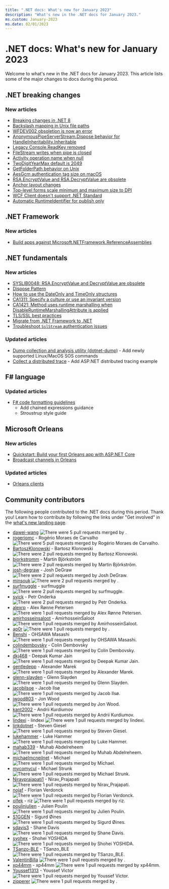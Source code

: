 ```yaml
---
title: ".NET docs: What's new for January 2023"
description: "What's new in the .NET docs for January 2023."
ms.custom: January-2023
ms.date: 02/01/2023
---
```


# .NET docs: What's new for January 2023

Welcome to what's new in the .NET docs for January 2023. This article lists some of the major changes to docs during this period.

## .NET breaking changes

### New articles

- [Breaking changes in .NET 8](../core/compatibility/8.0.md)
- [Backslash mapping in Unix file paths](../core/compatibility/core-libraries/8.0/file-path-backslash.md)
- [WFDEV002 obsoletion is now an error](../core/compatibility/windows-forms/8.0/domainupdownaccessibleobject.md)
- [AnonymousPipeServerStream.Dispose behavior for HandleInheritability.Inheritable](../core/compatibility/core-libraries/8.0/anonymouspipeserverstream-dispose.md)
- [Legacy Console.ReadKey removed](../core/compatibility/core-libraries/8.0/console-readkey-legacy.md)
- [FileStream writes when pipe is closed](../core/compatibility/core-libraries/8.0/filestream-disposed-pipe.md)
- [Activity operation name when null](../core/compatibility/core-libraries/8.0/activity-operation-name.md)
- [TwoDigitYearMax default is 2049](../core/compatibility/globalization/8.0/twodigityearmax-default.md)
- [GetFolderPath behavior on Unix](../core/compatibility/core-libraries/8.0/getfolderpath-unix.md)
- [AesGcm authentication tag size on macOS](../core/compatibility/cryptography/8.0/aesgcm-auth-tag-size.md)
- [RSA.EncryptValue and RSA.DecryptValue are obsolete](../core/compatibility/cryptography/8.0/rsa-encrypt-decrypt-value-obsolete.md)
- [Anchor layout changes](../core/compatibility/windows-forms/8.0/anchor-layout.md)
- [Top-level forms scale minimum and maximum size to DPI](../core/compatibility/windows-forms/8.0/forms-scale-size-to-dpi.md)
- [WCF Client doesn't support .NET Standard](../core/compatibility/wcf-client/6.0/net-standard-2-support.md)
- [Automatic RuntimeIdentifier for publish only](../core/compatibility/sdk/7.0/automatic-rid-publish-only.md)

## .NET Framework

### New articles

- [Build apps against Microsoft.NETFramework.ReferenceAssemblies](../framework/migration-guide/reference-assemblies.md)

## .NET fundamentals

### New articles

- [SYSLIB0048: RSA.EncryptValue and DecryptValue are obsolete](../fundamentals/syslib-diagnostics/syslib0048.md)
- [Dispose Pattern](../standard/design-guidelines/dispose-pattern.md)
- [How to use the DateOnly and TimeOnly structures](../standard/datetime/how-to-use-dateonly-timeonly.md)
- [CA1311: Specify a culture or use an invariant version](../fundamentals/code-analysis/quality-rules/ca1311.md)
- [CA1421: Method uses runtime marshalling when DisableRuntimeMarshallingAttribute is applied](../fundamentals/code-analysis/quality-rules/ca1421.md)
- [TLS/SSL best practices](../core/extensions/sslstream-best-practices.md)
- [Migrate from .NET Framework to .NET](../core/extensions/sslstream-migration-from-framework.md)
- [Troubleshoot `SslStream` authentication issues](../core/extensions/sslstream-troubleshooting.md)

### Updated articles

- [Dump collection and analysis utility (dotnet-dump)](../core/diagnostics/dotnet-dump.md) - Add newly supported Linux/MacOS SOS commands
- [Collect a distributed trace](../core/diagnostics/distributed-tracing-collection-walkthroughs.md) - Add ASP.NET distributed tracing example

## F# language

### Updated articles

- [F# code formatting guidelines](../fsharp/style-guide/formatting.md)
  - Add chained expressions guidance
  - Stroustrup style guide

## Microsoft Orleans

### New articles

- [Quickstart: Build your first Orleans app with ASP.NET Core](../orleans/quickstarts/build-your-first-orleans-app.md)
- [Broadcast channels in Orleans](../orleans/streaming/broadcast-channel.md)

### Updated articles

- [Orleans clients](../orleans/host/client.md)

## Community contributors

The following people contributed to the .NET docs during this period. Thank you! Learn how to contribute by following the links under "Get involved" in the [what's new landing page](index.yml).

- [dawei-wang](https://github.com/dawei-wang) ![There were 5 pull requests merged by .](https://img.shields.io/badge/Merged%20Pull%20Requests-5-green)
- [rogeriomc](https://github.com/rogeriomc) - Rogério Moraes de Carvalho ![There were 5 pull requests merged by Rogério Moraes de Carvalho.](https://img.shields.io/badge/Merged%20Pull%20Requests-5-green)
- [BartoszKlonowski](https://github.com/BartoszKlonowski) - Bartosz Klonowski ![There were 2 pull requests merged by Bartosz Klonowski.](https://img.shields.io/badge/Merged%20Pull%20Requests-2-green)
- [bjorkstromm](https://github.com/bjorkstromm) - Martin Björkström ![There were 2 pull requests merged by Martin Björkström.](https://img.shields.io/badge/Merged%20Pull%20Requests-2-green)
- [josh-degraw](https://github.com/josh-degraw) - Josh DeGraw ![There were 2 pull requests merged by Josh DeGraw.](https://img.shields.io/badge/Merged%20Pull%20Requests-2-green)
- [minsouk](https://github.com/minsouk) ![There were 2 pull requests merged by .](https://img.shields.io/badge/Merged%20Pull%20Requests-2-green)
- [surfmuggle](https://github.com/surfmuggle) - surfmuggle ![There were 2 pull requests merged by surfmuggle.](https://img.shields.io/badge/Merged%20Pull%20Requests-2-green)
- [svick](https://github.com/svick) - Petr Onderka ![There were 2 pull requests merged by Petr Onderka.](https://img.shields.io/badge/Merged%20Pull%20Requests-2-green)
- [alexrp](https://github.com/alexrp) - Alex Rønne Petersen ![There were 1 pull requests merged by Alex Rønne Petersen.](https://img.shields.io/badge/Merged%20Pull%20Requests-1-green)
- [amirhosseinsaloot](https://github.com/amirhosseinsaloot) - AmirhosseinSaloot ![There were 1 pull requests merged by AmirhosseinSaloot.](https://img.shields.io/badge/Merged%20Pull%20Requests-1-green)
- [ap0r](https://github.com/ap0r) ![There were 1 pull requests merged by .](https://img.shields.io/badge/Merged%20Pull%20Requests-1-green)
- [Benshi](https://github.com/Benshi) - OHSAWA Masashi ![There were 1 pull requests merged by OHSAWA Masashi.](https://img.shields.io/badge/Merged%20Pull%20Requests-1-green)
- [colindembovsky](https://github.com/colindembovsky) - Colin Dembovsky ![There were 1 pull requests merged by Colin Dembovsky.](https://img.shields.io/badge/Merged%20Pull%20Requests-1-green)
- [dkj468](https://github.com/dkj468) - Deepak Kumar Jain ![There were 1 pull requests merged by Deepak Kumar Jain.](https://img.shields.io/badge/Merged%20Pull%20Requests-1-green)
- [gentledepp](https://github.com/gentledepp) - Alexander Marek ![There were 1 pull requests merged by Alexander Marek.](https://img.shields.io/badge/Merged%20Pull%20Requests-1-green)
- [glenn-slayden](https://github.com/glenn-slayden) - Glenn Slayden ![There were 1 pull requests merged by Glenn Slayden.](https://img.shields.io/badge/Merged%20Pull%20Requests-1-green)
- [jacobilsoe](https://github.com/jacobilsoe) - Jacob Ilsø ![There were 1 pull requests merged by Jacob Ilsø.](https://img.shields.io/badge/Merged%20Pull%20Requests-1-green)
- [jwood803](https://github.com/jwood803) - Jon Wood ![There were 1 pull requests merged by Jon Wood.](https://img.shields.io/badge/Merged%20Pull%20Requests-1-green)
- [kant2002](https://github.com/kant2002) - Andrii Kurdiumov ![There were 1 pull requests merged by Andrii Kurdiumov.](https://img.shields.io/badge/Merged%20Pull%20Requests-1-green)
- [lindexi](https://github.com/lindexi) - lindexi ![There were 1 pull requests merged by lindexi.](https://img.shields.io/badge/Merged%20Pull%20Requests-1-green)
- [linkdotnet](https://github.com/linkdotnet) - Steven Giesel ![There were 1 pull requests merged by Steven Giesel.](https://img.shields.io/badge/Merged%20Pull%20Requests-1-green)
- [lukehammer](https://github.com/lukehammer) - Luke Hammer ![There were 1 pull requests merged by Luke Hammer.](https://img.shields.io/badge/Merged%20Pull%20Requests-1-green)
- [mahab339](https://github.com/mahab339) - Muhab Abdelreheem ![There were 1 pull requests merged by Muhab Abdelreheem.](https://img.shields.io/badge/Merged%20Pull%20Requests-1-green)
- [michaelmcneilnet](https://github.com/michaelmcneilnet) - Michael ![There were 1 pull requests merged by Michael.](https://img.shields.io/badge/Merged%20Pull%20Requests-1-green)
- [mycomycul](https://github.com/mycomycul) - Michael Strunk ![There were 1 pull requests merged by Michael Strunk.](https://img.shields.io/badge/Merged%20Pull%20Requests-1-green)
- [Niravprajapati1](https://github.com/Niravprajapati1) - Nirav_Prajapati ![There were 1 pull requests merged by Nirav_Prajapati.](https://img.shields.io/badge/Merged%20Pull%20Requests-1-green)
- [nojaf](https://github.com/nojaf) - Florian Verdonck ![There were 1 pull requests merged by Florian Verdonck.](https://img.shields.io/badge/Merged%20Pull%20Requests-1-green)
- [olfek](https://github.com/olfek) - riz ![There were 1 pull requests merged by riz.](https://img.shields.io/badge/Merged%20Pull%20Requests-1-green)
- [poulinjulien](https://github.com/poulinjulien) - Julien Poulin ![There were 1 pull requests merged by Julien Poulin.](https://img.shields.io/badge/Merged%20Pull%20Requests-1-green)
- [S1GGEN](https://github.com/S1GGEN) - Sigurd Øines ![There were 1 pull requests merged by Sigurd Øines.](https://img.shields.io/badge/Merged%20Pull%20Requests-1-green)
- [sdavis3](https://github.com/sdavis3) - Shane Davis ![There were 1 pull requests merged by Shane Davis.](https://img.shields.io/badge/Merged%20Pull%20Requests-1-green)
- [syohex](https://github.com/syohex) - Shohei YOSHIDA ![There were 1 pull requests merged by Shohei YOSHIDA.](https://img.shields.io/badge/Merged%20Pull%20Requests-1-green)
- [TSanzo-BLE](https://github.com/TSanzo-BLE) - TSanzo_BLE ![There were 1 pull requests merged by TSanzo_BLE.](https://img.shields.io/badge/Merged%20Pull%20Requests-1-green)
- [ValentinBilla](https://github.com/ValentinBilla) ![There were 1 pull requests merged by .](https://img.shields.io/badge/Merged%20Pull%20Requests-1-green)
- [xp44mm](https://github.com/xp44mm) - xp44mm ![There were 1 pull requests merged by xp44mm.](https://img.shields.io/badge/Merged%20Pull%20Requests-1-green)
- [Youssef1313](https://github.com/Youssef1313) - Youssef Victor ![There were 1 pull requests merged by Youssef Victor.](https://img.shields.io/badge/Merged%20Pull%20Requests-1-green)
- [zipperer](https://github.com/zipperer) ![There were 1 pull requests merged by .](https://img.shields.io/badge/Merged%20Pull%20Requests-1-green)
